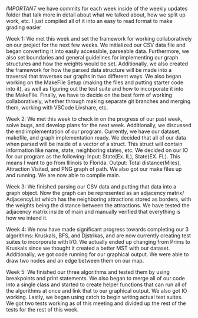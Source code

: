 *IMPORTANT* we have commits for each week inside of the weekly updates folder that talk more in detail about what we talked about, how we split up work, etc. I just compiled all of it into an easy to read format to make grading easier

Week 1: We met this week and set the framework for working collaboratively on our project for the next few weeks. We initialized our CSV data file and began converting it into easily accessible, parseable data. Furthermore, we also set boundaries and general guidelines for implementing our graph structures and how the weights would be set. Additionally, we also created the framework for how the parsed data structure will be made into a traversal that traverses our graphs in two different ways. We also began working on the MakeFile Setup (making the files and putting starter code into it), as well as figuring out the test suite and how to incorporate it into the MakeFile. Finally, we have to decide on the best form of working collaboratively, whether through making separate git branches and merging them, working with VSCode Livshare, etc.

Week 2: We met this week to check in on the progress of our past week, solve bugs, and develop plans for the next week. Additionally, we discussed the end implementation of our program. Currently, we have our dataset, makefile, and graph implementation ready. We decided that all of our data when parsed will be inside of a vector of a struct. This struct will contain information like name, state, neighboring states, etc. We decided on our IO for our program as the following: Input: State(Ex. IL), State(EX. FL). This means I want to go from Illinois to Florida. Output: Total distance(Miles), Attraction Visited, and PNG graph of path. We also got our make files up and running. We are now able to compile main. 

Week 3:
We finished parsing our CSV data and putting that data into a graph object. Now the graph can be represented as an adjacency matrix/ AdjacencyList which has the neighboring attractions stored as borders, with the weights being the distance between the attractions. We have tested the adjacency matrix inside of main and manually verified that everything is how we intend it. 

Week 4:  We now have made significant progress towards completing our 3 algorithms: Kruskals, BFS, and Djstrikas, and are now currently creating test suites to incorporate with I/O. We actually ended up changing from Prims to Kruskals since we thought it created a better MST with our dataset. Additionally, we got code running for our graphical output. We were able to draw two nodes and an edge between them on our map. 

Week 5:
We finished our three algorithms and tested them by using breakpoints and print statements. We also began to merge all of our code into a single class and started to create helper functions that can run all of the algorithms at once and link that to our graphical output. We also got IO working. Lastly, we began using catch to begin writing actual test suites. We got two tests working as of this meeting and divided up the rest of the tests for the rest of this week. 

